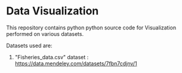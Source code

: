 # Data Visualization
 This repository contains python python source code for Visualization performed on various datasets.
 
 Datasets used are:
 
 1. "Fisheries_data.csv" dataset : https://data.mendeley.com/datasets/7fbn7cdjnv/1
